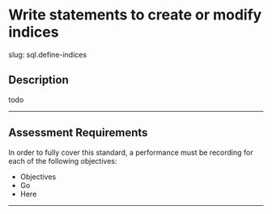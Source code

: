 
# Write statements to create or modify indices

slug: sql.define-indices

## Description
todo

---
## Assessment Requirements
In order to fully cover this standard, a performance must be recording for each of the following objectives:

- Objectives
- Go
- Here

---

